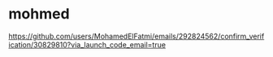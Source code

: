 # mohmed
https://github.com/users/MohamedElFatmi/emails/292824562/confirm_verification/30829810?via_launch_code_email=true
